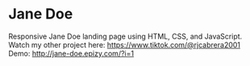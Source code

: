 # Jane Doe
Responsive Jane Doe landing page using HTML, CSS, and JavaScript.<br>
Watch my other project here: https://www.tiktok.com/@rjcabrera2001<br>
Demo: http://jane-doe.epizy.com/?i=1
